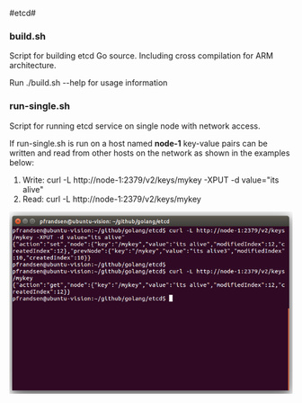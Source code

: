 #etcd#

### build.sh
Script for building etcd Go source. Including cross compilation for ARM architecture.

Run ./build.sh --help for usage information

### run-single.sh
Script for running etcd service on single node with network access.

If run-single.sh is run on a host named **node-1** key-value pairs can be written and read from other hosts on the network as shown in the examples below:

1. Write: curl -L http://node-1:2379/v2/keys/mykey -XPUT -d value="its alive"
2. Read: curl -L http://node-1:2379/v2/keys/mykey

![Screenshot from client](img/test-on-pi-remote.png "Client interacting with etcd service over network connection")
